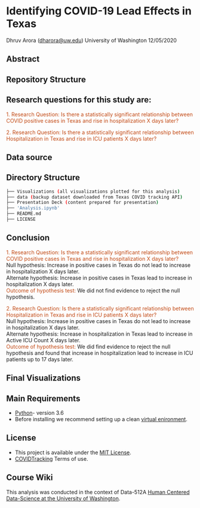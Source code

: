# Identifying COVID-19 Lead Effects in Texas
Dhruv Arora (dharora@uw.edu)
University of Washington
12/05/2020

## Abstract

## Repository Structure

## Research questions for this study are:
<font color='#C24914'>1. Research Question: Is there a statistically significant relationship between COVID positive cases in Texas and rise in hospitalization X days later?</font> 

<font color='#C24914'>2. Research Question:  Is there a statistically significant relationship between Hospitalization in Texas and rise in ICU patients X days later?</font>


## Data source

## Directory Structure
```bash
├── Visualizations (all visualizations plotted for this analysis)
├── data (backup dataset downloaded from Texas COVID tracking API)
├── Presentation Deck (content prepared for presentation)
├── 'Analysis.ipynb'
├── README.md
├── LICENSE

```
## Conclusion
<font color='#C24914'>1. Research Question: Is there a statistically significant relationship between COVID positive cases in Texas and rise in hospitalization X days later?</font>  
Null hypothesis: Increase in positive cases in Texas do not lead to increase in hospitalization X days later.  
Alternate hypothesis: Increase in positive cases in Texas lead to increase in hospitalization X days later.  
<font color='#C24914'>Outcome of hypothesis test:</font> We did not find evidence to reject the null hypothesis.  
   
   
<font color='#C24914'>2. Research Question:  Is there a statistically significant relationship between Hospitalization in Texas and rise in ICU patients X days later?</font>    
Null hypothesis: Increase in positive cases in Texas do not lead to increase in hospitalization X days later.   
Alternate hypothesis: Increase in hospitalization in Texas lead to increase in Active ICU Count X days later.  
<font color='#C24914'>Outcome of hypothesis test:</font> We did find evidence to reject the null hypothesis and found that increase in hospitalization lead to increase in ICU patients up to 17 days later.  

## Final Visualizations


## Main Requirements
* [Python](https://www.python.org/)- version 3.6
* Before installing we recommend setting up a clean [virtual enironment](https://docs.python.org/3.6/tutorial/venv.html).
  
## License
* This project is available under the [MIT License](https://covidtracking.com/terms-and-conditions/).
* [COVIDTracking](https://covidtracking.com/terms-and-conditions/) Terms of use.

## Course Wiki
This analysis was conducted in the context of Data-512A [Human Centered Data-Science at the University of Washington](https://www.washington.edu/datasciencemasters/course-descriptions/).
